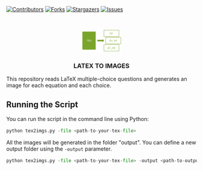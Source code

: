<!-- README template: https://github.com/othneildrew/Best-README-Template -->

<!-- PROJECT SHIELDS -->
<!--
*** I'm using markdown "reference style" links for readability.
*** Reference links are enclosed in brackets [ ] instead of parentheses ( ).
*** See the bottom of this document for the declaration of the reference variables
*** for contributors-url, forks-url, etc. This is an optional, concise syntax you may use.
*** https://www.markdownguide.org/basic-syntax/#reference-style-links
-->
[![Contributors][contributors-shield]][contributors-url]
[![Forks][forks-shield]][forks-url]
[![Stargazers][stars-shield]][stars-url]
[![Issues][issues-shield]][issues-url]

<!-- PROJECT LOGO -->
<br />
<p align="center">
  <a href="https://github.com/daniprec">
    <img src="logo.png" alt="Logo" width="auto" height="60">
  </a>

  <h3 align="center">LATEX TO IMAGES</h3>
</p>

This repository reads LaTeX multiple-choice questions and generates an image for each equation and each choice.

## Running the Script

You can run the script in the command line using Python:

```python
python tex2imgs.py -file <path-to-your-tex-file>
```

All the images will be generated in the folder "output". You can define a new output folder using the `-output` parameter.

```python
python tex2imgs.py -file <path-to-your-tex-file> -output <path-to-output-folder>
```

<!-- MARKDOWN LINKS & IMAGES -->
<!-- https://www.markdownguide.org/basic-syntax/#reference-style-links -->
[contributors-shield]: https://img.shields.io/github/contributors/daniprec/LaTeX2img.svg?style=for-the-badge
[contributors-url]: https://github.com/daniprec/LaTeX2img/graphs/contributors
[forks-shield]: https://img.shields.io/github/forks/daniprec/LaTeX2img.svg?style=for-the-badge
[forks-url]: https://github.com/daniprec/LaTeX2img/network/members
[stars-shield]: https://img.shields.io/github/stars/daniprec/LaTeX2img.svg?style=for-the-badge
[stars-url]: https://github.com/daniprec/LaTeX2img/stargazers
[issues-shield]: https://img.shields.io/github/issues/daniprec/LaTeX2img.svg?style=for-the-badge
[issues-url]: https://github.com/daniprec/LaTeX2img/issues